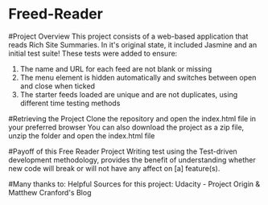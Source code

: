 
# Freed-Reader

#Project Overview
This project consists of a web-based application that reads Rich Site Summaries. In it's original state, it included Jasmine and an initial test suite! These tests were added to ensure:

1) The name and URL for each feed are not blank or missing
2) The menu element is hidden automatically and switches between open and close when ticked
3) The starter feeds loaded are unique and are not duplicates, using different time testing methods

#Retrieving the Project
Clone the repository and open the index.html file in your preferred browser
You can also download the project as a zip file, unzip the folder and open the index.html file

#Payoff of this Free Reader Project
Writing test using the Test-driven development methodology, provides the benefit of understanding whether new code will break or will not have any affect on [a] feature(s).

#Many thanks to:
Helpful Sources for this project:
Udacity - Project Origin & Matthew Cranford's Blog
